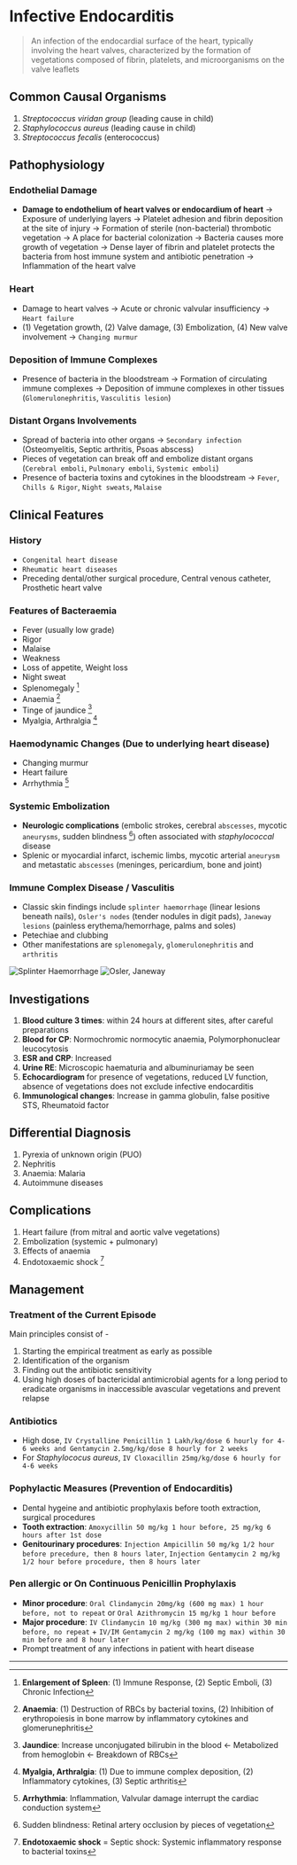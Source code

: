 # Infective Endocarditis

> An infection of the endocardial surface of the heart, typically involving the heart valves, characterized by the formation of vegetations composed of fibrin, platelets, and microorganisms on the valve leaflets

## Common Causal Organisms

1. _Streptococcus viridan group_ (leading cause in child)
1. _Staphylococcus aureus_ (leading cause in child)
1. _Streptococcus fecalis_ (enterococcus)

## Pathophysiology

### Endothelial Damage

- **Damage to endothelium of heart valves or endocardium of heart** → Exposure of underlying layers → Platelet adhesion and fibrin deposition at the site of injury → Formation of sterile (non-bacterial) thrombotic vegetation → A place for bacterial colonization → Bacteria causes more growth of vegetation → Dense layer of fibrin and platelet protects the bacteria from host immune system and antibiotic penetration → Inflammation of the heart valve

### Heart

- Damage to heart valves → Acute or chronic valvular insufficiency → `Heart failure`
- (1) Vegetation growth, (2) Valve damage, (3) Embolization, (4) New valve involvement → `Changing murmur`

### Deposition of Immune Complexes

- Presence of bacteria in the bloodstream → Formation of circulating immune complexes → Deposition of immune complexes in other tissues (`Glomerulonephritis`, `Vasculitis lesion`)

### Distant Organs Involvements

- Spread of bacteria into other organs → `Secondary infection` (Osteomyelitis, Septic arthritis, Psoas abscess)
- Pieces of vegetation can break off and embolize distant organs (`Cerebral emboli`, `Pulmonary emboli`, `Systemic emboli`)
- Presence of bacteria toxins and cytokines in the bloodstream → `Fever`, `Chills & Rigor`, `Night sweats`, `Malaise`

## Clinical Features

### History

- `Congenital heart disease`
- `Rheumatic heart diseases`
- Preceding dental/other surgical procedure, Central venous catheter, Prosthetic heart valve

### Features of Bacteraemia

- Fever (usually low grade)
- Rigor
- Malaise
- Weakness
- Loss of appetite, Weight loss
- Night sweat
- Splenomegaly [^1]
- Anaemia [^2]
- Tinge of jaundice [^3]
- Myalgia, Arthralgia [^4]

[^1]: **Enlargement of Spleen**: (1) Immune Response, (2) Septic Emboli, (3) Chronic Infection
[^2]: **Anaemia**: (1) Destruction of RBCs by bacterial toxins, (2) Inhibition of erythropoiesis in bone marrow by inflammatory cytokines and glomerunephritis
[^3]: **Jaundice**: Increase unconjugated bilirubin in the blood ← Metabolized from hemoglobin ← Breakdown of RBCs
[^4]: **Myalgia, Arthralgia**: (1) Due to immune complex deposition, (2) Inflammatory cytokines, (3) Septic arthritis

### Haemodynamic Changes (Due to underlying heart disease)

- Changing murmur
- Heart failure
- Arrhythmia [^5]

[^5]: **Arrhythmia**: Inflammation, Valvular damage interrupt the cardiac conduction system

### Systemic Embolization

- **Neurologic complications** (embolic strokes, cerebral `abscesses`, mycotic `aneurysms`, sudden blindness [^6]) often associated with _staphylococcal_ disease
- Splenic or myocardial infarct, ischemic limbs, mycotic arterial `aneurysm` and metastatic `abscesses` (meninges, pericardium, bone and joint)

[^6]: Sudden blindness: Retinal artery occlusion by pieces of vegetation

### Immune Complex Disease / Vasculitis

- Classic skin findings include `splinter haemorrhage` (linear lesions beneath nails), `Osler's nodes` (tender nodules in digit pads), `Janeway lesions` (painless erythema/hemorrhage, palms and soles)
- Petechiae and clubbing
- Other manifestations are `splenomegaly`, `glomerulonephritis` and `arthritis`

![Splinter Haemorrhage](/cvs/splinter.png)
![Osler, Janeway](/cvs/osler-janeway.png)

## Investigations

1. **Blood culture 3 times**: within 24 hours at different sites, after careful preparations
1. **Blood for CP**: Normochromic normocytic anaemia, Polymorphonuclear leucocytosis
1. **ESR and CRP**: Increased
1. **Urine RE**: Microscopic haematuria and albuminuriamay be seen
1. **Echocardiogram** for presence of vegetations, reduced LV function, absence of vegetations does not exclude infective endocarditis
1. **Immunological changes**: Increase in gamma globulin, false positive STS, Rheumatoid factor

## Differential Diagnosis

1. Pyrexia of unknown origin (PUO)
1. Nephritis
1. Anaemia: Malaria
1. Autoimmune diseases

## Complications

1. Heart failure (from mitral and aortic valve vegetations)
1. Embolization (systemic + pulmonary)
1. Effects of anaemia
1. Endotoxaemic shock [^7]

[^7]: **Endotoxaemic shock** = Septic shock: Systemic inflammatory response to bacterial toxins

## Management

### Treatment of the Current Episode

Main principles consist of -

1. Starting the empirical treatment as early as possible
1. Identification of the organism
1. Finding out the antibiotic sensitivity
1. Using high doses of bactericidal antimicrobial agents for a long period to eradicate organisms in inaccessible avascular vegetations and prevent relapse

### Antibiotics

- High dose, `IV Crystalline Penicillin 1 Lakh/kg/dose 6 hourly for 4-6 weeks and Gentamycin 2.5mg/kg/dose 8 hourly for 2 weeks`
- For _Staphylococus aureus_, `IV Cloxacillin 25mg/kg/dose 6 hourly for 4-6 weeks`

### Pophylactic Measures (Prevention of Endocarditis)

- Dental hygeine and antibiotic prophylaxis before tooth extraction, surgical procedures
- **Tooth extraction**: `Amoxycillin 50 mg/kg 1 hour before, 25 mg/kg 6 hours after 1st dose`
- **Genitourinary procedures**: `Injection Ampicillin 50 mg/kg 1/2 hour before precedure, then 8 hours later`, `Injection Gentamycin 2 mg/kg 1/2 hour before procedure, then 8 hours later`

### Pen allergic or On Continuous Penicillin Prophylaxis

- **Minor procedure**: `Oral Clindamycin 20mg/kg (600 mg max) 1 hour before, not to repeat` or `Oral Azithromycin 15 mg/kg 1 hour before`
- **Major procedure**: `IV Clindamycin 10 mg/kg (300 mg max) within 30 min before, no repeat` + `IV/IM Gentamycin 2 mg/kg (100 mg max) within 30 min before and 8 hour later`
- Prompt treatment of any infections in patient with heart disease

---
